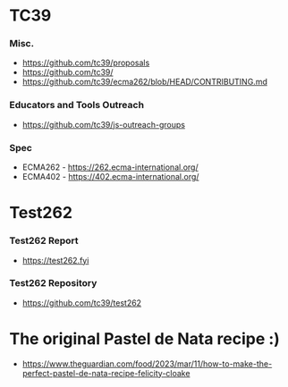 # TC39 

### Misc.
- https://github.com/tc39/proposals
- https://github.com/tc39/
- https://github.com/tc39/ecma262/blob/HEAD/CONTRIBUTING.md

### Educators and Tools Outreach 
- https://github.com/tc39/js-outreach-groups

### Spec 
- ECMA262 - https://262.ecma-international.org/
- ECMA402 - https://402.ecma-international.org/

# Test262
### Test262 Report
-  https://test262.fyi

### Test262 Repository 
-  https://github.com/tc39/test262

# The original Pastel de Nata recipe :)
- https://www.theguardian.com/food/2023/mar/11/how-to-make-the-perfect-pastel-de-nata-recipe-felicity-cloake
